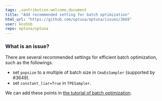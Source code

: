 ```yaml
---
tags: ,contribution-welcome,document
title: "Add recommended setting for batch optimization"
html_url: "https://github.com/optuna/optuna/issues/3669"
user: knshnb
repo: optuna/optuna
---
```


### What is an issue?

There are several recommended settings for efficient batch optimization, such as the followings.

- set `popsize` to a multiple of batch size in `CmaEsSampler` (supported by #3649).
- set `constant_liar=True` in `TPESampler`.

We can add these points in [the tutorial of batch optimization](https://optuna.readthedocs.io/en/stable/tutorial/20_recipes/009_ask_and_tell.html#batch-optimization).